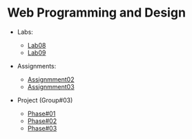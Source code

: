 # Web Programming and Design

- Labs:

  - [Lab08](./Assessment/Lab08/Lab08.html)
  - [Lab09](./Assessment/Lab09/Lab09.html)

- Assignments:

  - [Assignmment02](./Assessment/Assignment02/index.html)
  - [Assignmment03](./Assessment/Assignment03/Ass03.html)

- Project (Group#03)
  - [Phase#01](./Assessment/Humber_Web_Project/index.html)
  - [Phase#02](./Assessment/Humber_Web_Project02/index.html)
  - [Phase#03](./Assessment/Humber_Web_Project03/index.html)
